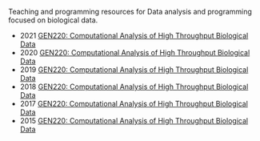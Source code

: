 Teaching and programming resources for Data analysis and programming focused on biological data.
* 2021 [GEN220: Computational Analysis of High Throughput Biological Data](https://biodataprog.github.io/GEN220_2021/)
* 2020 [GEN220: Computational Analysis of High Throughput Biological Data](https://biodataprog.github.io/GEN220_2020/)
* 2019 [GEN220: Computational Analysis of High Throughput Biological Data](https://biodataprog.github.io/GEN220_2019/)
* 2018 [GEN220: Computational Analysis of High Throughput Biological Data](https://biodataprog.github.io/2018_programming-intro/)
* 2017 [GEN220: Computational Analysis of High Throughput Biological Data](https://biodataprog.github.io/2017_programming-intro/)
* 2015 [GEN220: Computational Analysis of High Throughput Biological Data](https://hyphaltip.github.io/GEN220_2015/) 
